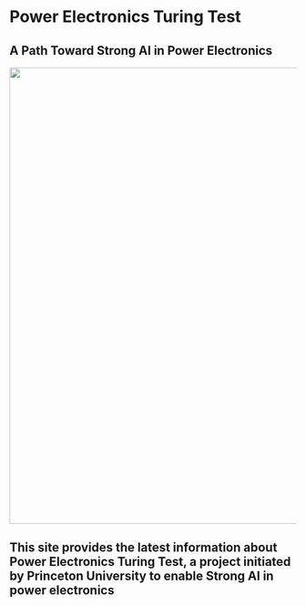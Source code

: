 # Power Electronics Turing Test
## A Path Toward Strong AI in Power Electronics
<img src="img/turing.jpg" width="800">

## This site provides the latest information about Power Electronics Turing Test, a project initiated by Princeton University to enable Strong AI in power electronics
